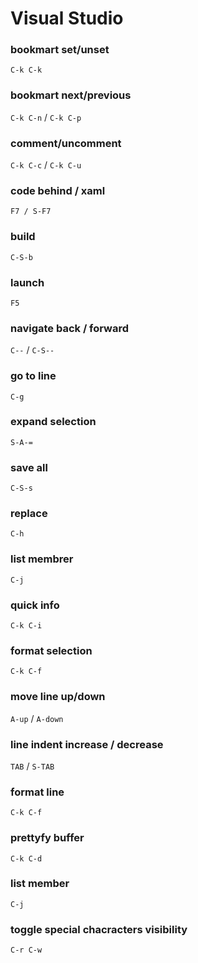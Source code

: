 # Visual Studio
### bookmart set/unset
`C-k C-k`

### bookmart next/previous
`C-k C-n` / `C-k C-p`

### comment/uncomment
`C-k C-c` / `C-k C-u`

### code behind / xaml
`F7 / S-F7`

### build
`C-S-b`

### launch
`F5`

### navigate back / forward
`C--` / `C-S--`

### go to line
`C-g`

### expand selection
`S-A-=`

### save all
`C-S-s`

### replace
`C-h`

### list membrer
`C-j`

### quick info
`C-k C-i`

### format selection
`C-k C-f`

### move line up/down
`A-up` / `A-down`

### line indent increase / decrease
`TAB` / `S-TAB`

### format line
`C-k C-f`

### prettyfy buffer
`C-k C-d`

### list member
`C-j`

### toggle special chacracters visibility
`C-r C-w`

